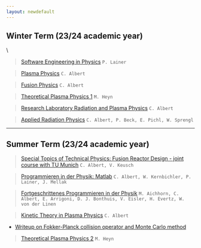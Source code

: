 ```yaml
---
layout: newdefault
---
```


## Winter Term (23/24 academic year)  
  
\

> [Software Engineering in Physics](https://online.tugraz.at/tug_online/ee/ui/ca2/app/desktop/#/slc.tm.cp/student/courses/410565) `P. Lainer`

> [Plasma Physics](https://online.tugraz.at/tug_online/ee/ui/ca2/app/desktop/#/slc.tm.cp/student/courses/404671) `C. Albert`

> [Fusion Physics](https://online.tugraz.at/tug_online/ee/ui/ca2/app/desktop/#/slc.tm.cp/student/courses/407698) `C. Albert`

> [Theoretical Plasma Physics 1](https://online.tugraz.at/tug_online/wbLv.wbShowLVDetail?pStpSpNr=336409) `M. Heyn`	

> [Research Laboratory Radiation and Plasma Physics](https://online.tugraz.at/tug_online/ee/ui/ca2/app/desktop/#/slc.tm.cp/student/courses/405810) `C. Albert`

> [Applied Radiation Physics](https://online.tugraz.at/tug_online/ee/ui/ca2/app/desktop/#/slc.tm.cp/student/courses/405038) `C. Albert, P. Beck, E. Pichl, W. Sprengl`



----

## Summer Term (23/24 academic year)  

> [Special Topics of Technical Physics: Fusion Reactor Design - joint course with TU Munich](https://online.tugraz.at/tug_online/ee/ui/ca2/app/desktop/#/slc.tm.cp/student/courses/423064?$scrollTo=toc_overview) `C. Albert, V. Keusch`

> [Programmieren in der Physik: Matlab](https://online.tugraz.at/tug_online/ee/ui/ca2/app/desktop/#/slc.tm.cp/student/courses/403515?$scrollTo=toc_overview) `C. Albert, W. Kernbichler, P. Lainer, J. Mellak`

> [Fortgeschrittenes Programmieren in der Physik](https://online.tugraz.at/tug_online/wbLv.wbShowLVDetail?pStpSpNr=335823) `M. Aichhorn, C. Albert, E. Arrigoni, D. J. Bonthuis, V. Eisler, H. Evertz, W. von der Linen`

> [Kinetic Theory in Plasma Physics](https://online.tugraz.at/tug_online/ee/ui/ca2/app/desktop/#/slc.tm.cp/student/courses/401146?$ctx=lang=de&$scrollTo=toc_overview) `C. Albert`
- [Writeup on Fokker-Planck collision operator and Monte Carlo method](/assets/teaching/fokker_planck.pdf)

> [Theoretical Plasma Physics 2](https://online.tugraz.at/tug_online/wbLv.wbShowLVDetail?pStpSpNr=333021&pSpracheNr=) `M. Heyn`
